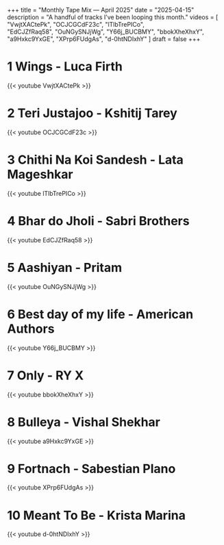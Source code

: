 +++
title = "Monthly Tape Mix — April 2025"
date = "2025-04-15"
description = "A handful of tracks I’ve been looping this month."
videos = [
    "VwjtXACtePk",
    "OCJCGCdF23c",
    "lTlbTrePICo",  
    "EdCJZfRaq58",
    "OuNGySNJjWg",
    "Y66j_BUCBMY",
    "bbokXheXhxY",
    "a9Hxkc9YxGE",
    "XPrp6FUdgAs",
    "d-0htNDIxhY"
]
draft = false
+++

# 1 Wings - Luca Firth

{{< youtube VwjtXACtePk >}}

# 2 Teri Justajoo - Kshitij Tarey

{{< youtube OCJCGCdF23c >}}

# 3 Chithi Na Koi Sandesh - Lata Mageshkar

{{< youtube lTlbTrePICo >}}

# 4 Bhar do Jholi - Sabri Brothers

{{< youtube EdCJZfRaq58 >}}

# 5 Aashiyan - Pritam

{{< youtube OuNGySNJjWg >}}

# 6 Best day of my life - American Authors

{{< youtube Y66j_BUCBMY >}}

# 7 Only - RY X

{{< youtube bbokXheXhxY >}}

# 8 Bulleya - Vishal Shekhar

{{< youtube a9Hxkc9YxGE >}}

# 9 Fortnach - Sabestian Plano

{{< youtube XPrp6FUdgAs >}}

# 10 Meant To Be - Krista Marina

{{< youtube d-0htNDIxhY >}}
